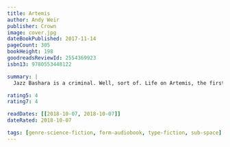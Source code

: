 ```yaml
---
title: Artemis
author: Andy Weir
publisher: Crown
image: cover.jpg
dateBookPublished: 2017-11-14
pageCount: 305
bookHeight: 198
goodreadsReviewId: 2554369923
isbn13: 9780553448122

summary: |
  Jazz Bashara is a criminal. Well, sort of. Life on Artemis, the first and only city on the moon, is tough if you're not a rich tourist or an eccentric billionaire. So smuggling in the occasional harmless bit of contraband barely counts, right? Not when you've got debts to pay and your job as a porter barely covers the rent. Everything changes when Jazz sees the chance to commit the perfect crime, with a reward too lucrative to turn down. But pulling off the impossible is just the start of her problems, as she learns that she's stepped square into a conspiracy for control of Artemis itself—and that now, her only chance at survival lies in a gambit even riskier than the first.

rating5: 4
rating7: 4

readDates: [[2018-10-07, 2018-10-07]]
dateRated: 2018-10-07

tags: [genre-science-fiction, form-audiobook, type-fiction, sub-space]
---
```

